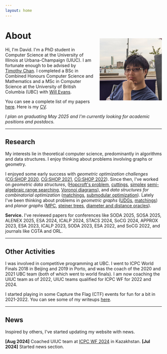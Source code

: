 ```yaml
---
layout: home
---
```



<img src="/assets/images/david/david1.jpg" width="200" align="right" style="padding-top: 50px; padding-left: 20px; padding-bottom: 20px;">

# About 

Hi, I'm David. 
I'm a PhD student in Computer Science at the University of Illinois at Urbana-Champaign (UIUC). I am fortunate enough to be advised by [Timothy Chan](https://tmc.web.engr.illinois.edu/).
I completed a BSc in Combined Honours Computer Science and Mathematics and a
MSc in Computer Science at the University of British Columbia (UBC) with [Will Evans](https://www.cs.ubc.ca/~will/). 

You can see a complete list of my papers [here](/publications.html). Here is my [CV](/cv.html).

*I plan on graduating May 2025 and I'm currently looking for academic positions and postdocs.*

---   

## Research 

My interests lie in theoretical computer science, predominantly in algorithms and data structures.
I enjoy thinking about problems involving graphs or geometry.  

I enjoyed some early success with *geometric optimization challenges*
 ([CG:SHOP 2020](https://drops.dagstuhl.de/entities/document/10.4230/LIPIcs.SoCG.2020.83),
  [CG:SHOP 2021](https://drops.dagstuhl.de/entities/document/10.4230/LIPIcs.SoCG.2021.64),
  [CG:SHOP 2022](https://drops.dagstuhl.de/entities/document/10.4230/LIPIcs.SoCG.2022.72)).
Since then, I've worked on *geometric data structures*, 
 ([Hopcroft's problem](https://doi.org/10.1137/1.9781611977073.10),
  [cuttings](https://doi.org/10.1137/1.9781611977554.ch49),
  [simplex](https://doi.org/10.1137/1.9781611977554.ch54) 
  [semi-algebraic range searching](https://doi.org/10.4230/LIPIcs.SoCG.2024.33),
  [Voronoi diagrams](https://doi.org/10.1137/1.9781611977912.156)), 
and *data structures for combinatorial optimization*
 ([matchings](https://doi.org/10.1007/978-3-031-32726-1_32),
  [submodular optimization](https://doi.org/10.4230/LIPIcs.ICALP.2023.74)).
Lately I've been thinking about problems in 
*geometric graphs*
 ([UDGs](https://arxiv.org/abs/2407.15980),
  [matchings](/publications.html))
and *planar graphs*
 ([MPC](https://doi.org/10.1137/1.9781611977912.155),
  [steiner trees](https://doi.org/10.48550/arXiv.2407.01904),
  [diameter and distance oracles](/publications.html)).

**Service.**
I've reviewed papers for conferences like
SODA 2025,
SOSA 2025,
ALENEX 2025,
ESA 2024,
ICALP 2024,
STACS 2024,
SoCG 2024,
APPROX 2023,
ESA 2023,
ICALP 2023,
SODA 2023,
ESA 2022, and
SoCG 2022, and journals like CGTA and ORL.

---
## Other Activities

I was involved in competitive programming at UBC. I went to ICPC World Finals 2018 in Beijing and 2019 in Porto, and was the coach of the 2020 and 2021 UBC team (both of which went to world finals).
I am now coaching the UIUC team as of 2022, UIUC teams qualified for ICPC WF for 2022 and 2024.

I started playing in some Capture the Flag (CTF) events for fun for a bit in 2021-2022. You can see some of my writeups [here](/blog.html).

---
## News

Inspired by others, I've started updating my website with news.

**[Aug 2024]** Coached UIUC team at [ICPC WF 2024](https://worldfinals.icpc.global/) in Kazakhstan.
**[Jul 2024]** Started news section.

